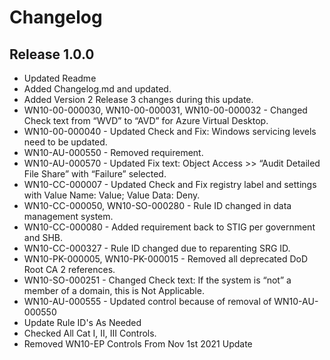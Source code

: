# Changelog

## Release 1.0.0
  - Updated Readme
  - Added Changelog.md and updated.
  - Added Version 2 Release 3 changes during this update.  
  - WN10-00-000030, WN10-00-000031, WN10-00-000032 - Changed Check text from 
    “WVD” to “AVD” for Azure Virtual Desktop. 
  - WN10-00-000040 - Updated Check and Fix: Windows servicing levels need to be updated. 
  - WN10-AU-000550 - Removed requirement. 
  - WN10-AU-000570 - Updated Fix text: Object Access >> “Audit Detailed File 
    Share” with “Failure” selected.
  - WN10-CC-000007 - Updated Check and Fix registry label and settings with 
    Value Name: Value; Value Data: Deny.
  - WN10-CC-000050, WN10-SO-000280 - Rule ID changed in data management system.
  - WN10-CC-000080 - Added requirement back to STIG per government and SHB.
  - WN10-CC-000327 - Rule ID changed due to reparenting SRG ID.
  - WN10-PK-000005, WN10-PK-000015 - Removed all deprecated DoD Root CA 2 references.
  - WN10-SO-000251 - Changed Check text: If the system is “not” a member of a domain, this 
    is Not Applicable.
  - WN10-AU-000555 - Updated control because of removal of WN10-AU-000550
  - Update Rule ID's As Needed
  - Checked All Cat I, II, III Controls.
  - Removed WN10-EP Controls From Nov 1st 2021 Update
  

